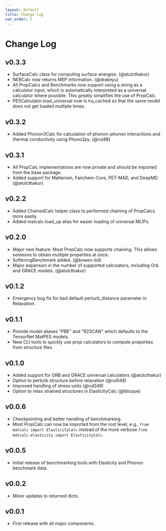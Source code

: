 ```yaml
---
layout: default
title: Change Log
nav_order: 2
---
```


# Change Log

## v0.3.3
- SurfaceCalc class for computing surface energies. (@atulcthakur)
- NEBCalc now returns MEP information. (@drakeyu)
- All PropCalcs and Benchmarks now support using a string as a calculator input, which is automatically interpreted as
  a universal calculator where possible. This greatly simplifies the use of PropCalc.
- PESCalculator.load_universal now is lru_cached so that the same model does not get loaded multiple times.

## v0.3.2
- Added Phonon3Calc for calculation of phonon-phonon interactions and thermal conductivity using Phono3py. (@rul48)

## v0.3.1
- All PropCalc implementations are now private and should be imported from the base package.
- Added support for Mattersim, Fairchem-Core, PET-MAD, and DeepMD (@atulcthakur)

## v0.2.2
- Added ChainedCalc helper class to performed chaining of PropCalcs more easily.
- Added matcalc.load_up alias for easier loading of universal MLIPs.

## v0.2.0
- Major new feature: Most PropCalc now supports chaining. This allows someone to obtain multiple properties at once.
- SofteningBenchmark added. (@bowen-bd)
- Major expansion in the number of supported calculators, including Orb and GRACE models. (@atulcthakur)

## v0.1.2
- Emergency bug fix for bad default perturb_distance parameter in Relaxation.

## v0.1.1
- Provide model aliases "PBE" and "R2SCAN" which defaults to the TensorNet MatPES models.
- New CLI tools to quickly use prop calculators to compute properties from structure files.

## v0.1.0
- Added support for ORB and GRACE universal calculators (@atulcthakur)
- Option to perturb structure before relaxation (@rul048)
- Improved handling of stress units (@rul048)
- Option to relax strained structures in ElasticityCalc (@lbluque)

## v0.0.6
- Checkpointing and better handling of benchmarking.
- Most PropCalc can now be imported from the root level, e.g., `from matcalc import ElasticityCalc` instead of the more
  verbose `from matcalc.elasticity import ElasticityCalc`.

## v0.0.5

- Initial release of benchmarking tools with Elasticity and Phonon benchmark data.

## v0.0.2

- Minor updates to returned dicts.

## v0.0.1

- First release with all major components.
